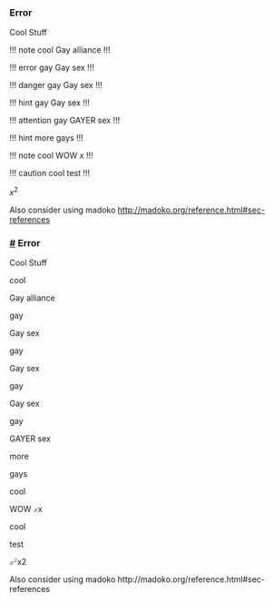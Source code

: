 ### Error

Cool Stuff


!!! note cool
Gay alliance
!!!

!!! error gay
Gay sex 
!!!

!!! danger gay
Gay sex 
!!!


!!! hint gay
Gay sex 
!!!

!!! attention gay
GAYER sex
!!!

!!! hint more 
gays
!!!

!!! note cool
WOW $x$
!!!

!!! caution cool 
test 
!!!

$x^2$

Also consider using madoko http://madoko.org/reference.html#sec-references


<div class="page"><div class="content"><h3 id="error"><a href="#error" aria-hidden="true" class="header-anchor">#</a> Error</h3><p>Cool Stuff</p><div class="admonition note"><p class="admonition-title">cool</p><p>Gay alliance</p></div><div class="admonition error"><p class="admonition-title">gay</p><p>Gay sex</p></div><div class="admonition danger"><p class="admonition-title">gay</p><p>Gay sex</p></div><div class="admonition hint"><p class="admonition-title">gay</p><p>Gay sex</p></div><div class="admonition attention"><p class="admonition-title">gay</p><p>GAYER sex</p></div><div class="admonition hint"><p class="admonition-title">more </p><p>gays</p></div><div class="admonition note"><p class="admonition-title">cool</p><p>WOW <span class="katex"><span class="katex-mathml"><math><semantics><mrow><mi>x</mi></mrow><annotation encoding="application/x-tex">x</annotation></semantics></math></span><span aria-hidden="true" class="katex-html"><span class="strut" style="height:0.43056em;"></span><span class="strut bottom" style="height:0.43056em;vertical-align:0em;"></span><span class="base textstyle uncramped"><span class="mord mathit">x</span></span></span></span></p></div><div class="admonition caution"><p class="admonition-title">cool </p><p>test</p></div><p><span class="katex"><span class="katex-mathml"><math><semantics><mrow><msup><mi>x</mi><mn>2</mn></msup></mrow><annotation encoding="application/x-tex">x^2</annotation></semantics></math></span><span aria-hidden="true" class="katex-html"><span class="strut" style="height:0.8141079999999999em;"></span><span class="strut bottom" style="height:0.8141079999999999em;vertical-align:0em;"></span><span class="base textstyle uncramped"><span class="mord"><span class="mord mathit">x</span><span class="vlist"><span style="top:-0.363em;margin-right:0.05em;"><span class="fontsize-ensurer reset-size5 size5"><span style="font-size:0em;">​</span></span><span class="reset-textstyle scriptstyle uncramped"><span class="mord mathrm">2</span></span></span><span class="baseline-fix"><span class="fontsize-ensurer reset-size5 size5"><span style="font-size:0em;">​</span></span>​</span></span></span></span></span></span></p><p>Also consider using madoko http://madoko.org/reference.html#sec-references</p></div>